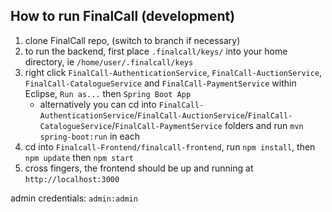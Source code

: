 ## How to run FinalCall (development)

1. clone FinalCall repo, (switch to branch if necessary)
2. to run the backend, first place `.finalcall/keys/` into your home directory, ie `/home/user/.finalcall/keys`
3. right click `FinalCall-AuthenticationService`, `FinalCall-AuctionService`, `FinalCall-CatalogueService` and `FinalCall-PaymentService` within Eclipse, `Run as...` then `Spring Boot App`
   - alternatively you can cd into `FinalCall-AuthenticationService`/`FinalCall-AuctionService`/`FinalCall-CatalogueService`/`FinalCall-PaymentService` folders and run `mvn spring-boot:run` in each
4. cd into `Finalcall-Frontend/finalcall-frontend`, run `npm install`, then `npm update` then `npm start`
5. cross fingers, the frontend should be up and running at `http://localhost:3000`

admin credentials:
`admin:admin`
